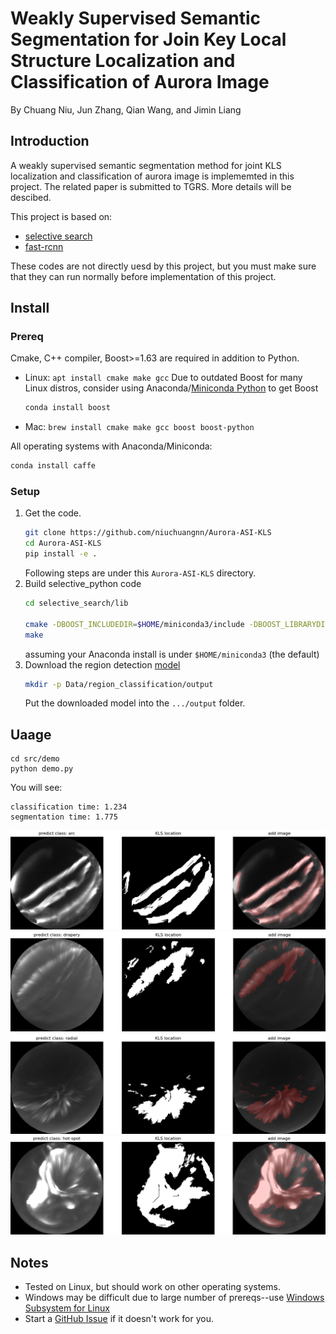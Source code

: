 # Weakly Supervised Semantic Segmentation for Join Key Local Structure Localization and Classification of Aurora Image
By Chuang Niu, Jun Zhang, Qian Wang, and Jimin Liang

## Introduction
A weakly supervised semantic segmentation method for joint KLS localization and classification of aurora image is implememted in this project.
The related paper is submitted to TGRS.
More details will be descibed.

This project is based on:
* [selective search](https://github.com/BradNeuberg/selective_search_py)
* [fast-rcnn](https://github.com/rbgirshick/fast-rcnn)

These codes are not directly uesd by this project, but you must make sure that they can run normally before implementation of this project.


## Install

### Prereq
Cmake, C++ compiler, Boost>=1.63 are required in addition to Python.

* Linux: `apt install cmake make gcc`
  Due to outdated Boost for many Linux distros, consider using Anaconda/[Miniconda Python](https://conda.io/miniconda.html) to get Boost
  ```sh
  conda install boost
  ```
* Mac: `brew install cmake make gcc boost boost-python`

All operating systems with Anaconda/Miniconda:
```sh
conda install caffe
```

### Setup
1.  Get the code.
    ```sh
    git clone https://github.com/niuchuangnn/Aurora-ASI-KLS
    cd Aurora-ASI-KLS
    pip install -e .
    ```
    Following steps are under this `Aurora-ASI-KLS` directory.
2.  Build selective_python code
    ```sh
    cd selective_search/lib

    cmake -DBOOST_INCLUDEDIR=$HOME/miniconda3/include -DBOOST_LIBRARYDIR=$HOME/miniconda3/lib ..
    make
    ```
    assuming your Anaconda install is under `$HOME/miniconda3` (the default)
3.  Download the region detection [model](https://1drv.ms/u/s!ArnlNXPnKNAKjQWsM4hsLuvu8cNW)
    ```sh
    mkdir -p Data/region_classification/output
    ```
    Put the downloaded model into the `.../output` folder.

## Uaage
```
cd src/demo
python demo.py
```
You will see:
```
classification time: 1.234
segmentation time: 1.775
```
![arc](https://github.com/niuchuangnn/Aurora-ASI-KLS/blob/master/Data/demo_examples/a_r.png)
![drapery](https://github.com/niuchuangnn/Aurora-ASI-KLS/blob/master/Data/demo_examples/D_r.png)
![radial](https://github.com/niuchuangnn/Aurora-ASI-KLS/blob/master/Data/demo_examples/R_r.png)
![hot-spot](https://github.com/niuchuangnn/Aurora-ASI-KLS/blob/master/Data/demo_examples/HS_r.png)

## Notes

* Tested on Linux, but should work on other operating systems.
* Windows may be difficult due to large number of prereqs--use [Windows Subsystem for Linux](https://www.scivision.co/install-windows-subsystem-for-linux/)
* Start a [GitHub Issue](https://github.com/niuchuangnn/Aurora-ASI-KLS/issues) if it doesn't work for you.
